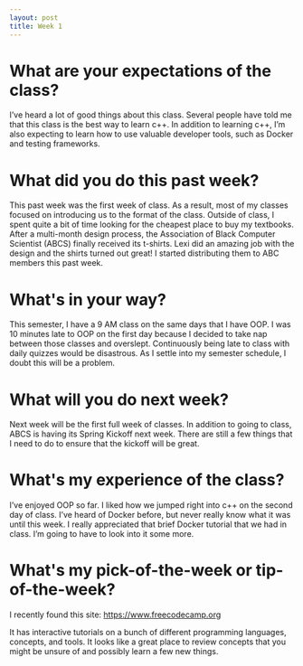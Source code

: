 ```yaml
---
layout: post
title: Week 1
---
```


# What are your expectations of the class?
I’ve heard a lot of good things about this class. Several people have told me that this class is the best way to learn c++. In addition to learning c++, I’m also expecting to learn how to use valuable developer tools, such as Docker and testing frameworks.

# What did you do this past week?
This past week was the first week of class. As a result, most of my classes focused on introducing us to the format of the class. Outside of class, I spent quite a bit of time looking for the cheapest place to buy my textbooks. After a multi-month design process, the Association of Black Computer Scientist (ABCS) finally received its t-shirts. Lexi did an amazing job with the design and the shirts turned out great! I started distributing them to ABC members this past week.

# What's in your way?
This semester, I have a 9 AM class on the same days that I have OOP. I was 10 minutes late to OOP on the first day because I decided to take nap between those classes and overslept. Continuously being late to class with daily quizzes would be disastrous. As I settle into my semester schedule, I doubt this will be a problem.

# What will you do next week?
Next week will be the first full week of classes. In addition to going to class, ABCS is having its Spring Kickoff next week. There are still a few things that I need to do to ensure that the kickoff will be great.

# What's my experience of the class?
I’ve enjoyed OOP so far. I liked how we jumped right into c++ on the second day of class. I’ve heard of Docker before, but never really know what it was until this week. I really appreciated that brief Docker tutorial that we had in class. I’m going to have to look into it some more.

# What's my pick-of-the-week or tip-of-the-week?
I recently found this site: https://www.freecodecamp.org

It has interactive tutorials on a bunch of different programming languages, concepts, and tools. It looks like a great place to review concepts that you might be unsure of and possibly learn a few new things.
